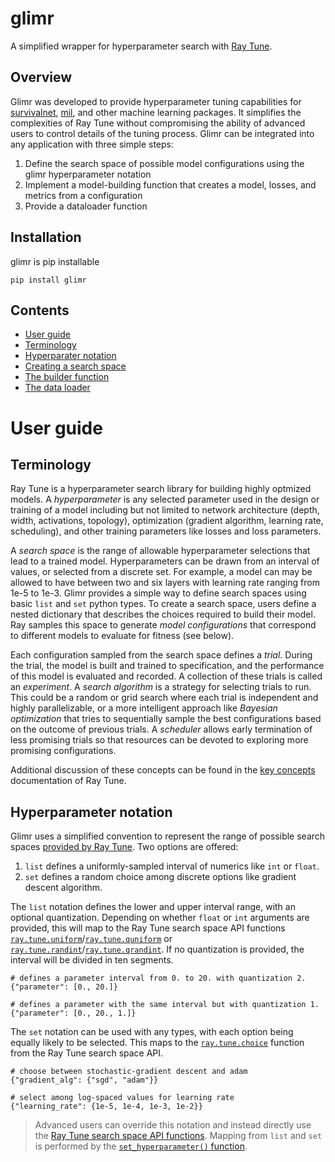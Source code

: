 # glimr
A simplified wrapper for hyperparameter search with [Ray Tune](https://docs.ray.io/en/latest/tune/index.html).

## Overview

Glimr was developed to provide hyperparameter tuning capabilities for [survivalnet](https://github.com/PathologyDataScience/survivalnet2), [mil](https://github.com/PathologyDataScience/mil), and other machine learning packages. It simplifies the complexities of Ray Tune without compromising the ability of advanced users to control details of the tuning process. Glimr can be integrated into any application with three simple steps:

1. Define the search space of possible model configurations using the glimr hyperparameter notation
2. Implement a model-building function that creates a model, losses, and metrics from a configuration
3. Provide a dataloader function

## Installation

glimr is pip installable

```
pip install glimr
```

## Contents

- [User guide](#user-guide)
- [Terminology](#terminology)
- [Hyperparater notation](#hyperparameter-notation)
- [Creating a search space](#search-space)
- [The builder function](#builder)
- [The data loader](#builder)

# User guide <a name="user-guide"></a>
## Terminology <a name="terminology"></a>

Ray Tune is a hyperparameter search library for building highly optmized models. A *hyperparameter* is any selected parameter used in the design or training of a model including but not limited to network architecture (depth, width, activations, topology), optimization (gradient algorithm, learning rate, scheduling), and other training parameters like losses and loss parameters. 

A *search space* is the range of allowable hyperparameter selections that lead to a trained model. Hyperparameters can be drawn from an interval of values, or selected from a discrete set. For example, a model can may be allowed to have between two and six layers with learning rate ranging from 1e-5 to 1e-3. Glimr provides a simple way to define search spaces using basic `list` and `set` python types. To create a search space, users define a nested dictionary that describes the choices required to build their model. Ray samples this space to generate *model configurations* that correspond to different models to evaluate for fitness (see below).

Each configuration sampled from the search space defines a *trial*. During the trial, the model is built and trained to specification, and the performance of this model is evaluated and recorded. A collection of these trials is called an *experiment*. A *search algorithm* is a strategy for selecting trials to run. This could be a random or grid search where each trial is independent and highly parallelizable, or a more intelligent approach like *Bayesian optimization* that tries to sequentially sample the best configurations based on the outcome of previous trials. A *scheduler* allows early termination of less promising trials so that resources can be devoted to exploring more promising configurations.

Additional discussion of these concepts can be found in the [key concepts](https://docs.ray.io/en/latest/tune/key-concepts.html) documentation of Ray Tune.

## Hyperparameter notation <a name="hyperparameter-notation"></a>

Glimr uses a simplified convention to represent the range of possible search spaces [provided by Ray Tune](https://docs.ray.io/en/latest/tune/api/search_space.html#tune-search-space). Two options are offered:
1. `list` defines a uniformly-sampled interval of numerics like `int` or `float`.
2. `set` defines a random choice among discrete options like gradient descent algorithm.

The `list` notation defines the lower and upper interval range, with an optional quantization. Depending on whether `float` or `int` arguments are provided, this will map to the Ray Tune search space API functions [`ray.tune.uniform`](https://docs.ray.io/en/latest/tune/api/doc/ray.tune.uniform.html#ray.tune.uniform)/[`ray.tune.quniform`](https://docs.ray.io/en/latest/tune/api/doc/ray.tune.quniform.html#ray.tune.quniform) or [`ray.tune.randint`](https://docs.ray.io/en/latest/tune/api/doc/ray.tune.randint.html#ray.tune.randint)/[`ray.tune.qrandint`](https://docs.ray.io/en/latest/tune/api/doc/ray.tune.qrandint.html#ray.tune.qrandint). If no quantization is provided, the interval will be divided in ten segments.

```
# defines a parameter interval from 0. to 20. with quantization 2.
{"parameter": [0., 20.]}

# defines a parameter with the same interval but with quantization 1.
{"parameter": [0., 20., 1.]}
```

The `set` notation can be used with any types, with each option being equally likely to be selected. This maps to the [`ray.tune.choice`](https://docs.ray.io/en/latest/tune/api/doc/ray.tune.choice.html#ray.tune.choice) function from the Ray Tune search space API.

```
# choose between stochastic-gradient descent and adam
{"gradient_alg": {"sgd", "adam"}}

# select among log-spaced values for learning rate
{"learning_rate": {1e-5, 1e-4, 1e-3, 1e-2}}
```

> Advanced users can override this notation and instead directly use the [Ray Tune search space API functions](https://docs.ray.io/en/latest/tune/api/search_space.html#tune-search-space). Mapping from `list` and `set` is performed by the [`set_hyperparameter()` function](https://github.com/cooperlab/glimr/blob/abefc5820a873691d396001d43d883ce416d429b/glimr/search/utils.py#L239).

## 
